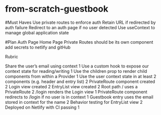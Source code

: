 # from-scratch-guestbook

#Must Haves
Use private routes to enforce auth
Retain URL if redirected by auth failure
Redirect to an auth page if no user detected
Use useContext to manage global application state

#Plan
Auth Page
Home Page
Private Routes should be its own component
add secrets to netlify and gitHub

Rubric

Share the user’s email using context 1
Use a custom hook to expose our context state for reading/writing 1
Use the children prop to render child components from within a Provider 1
Use the user context state in at least 2 components (e.g. header and entry list) 2
PrivateRoute component created 2
Login view created 2
EntryList view created 2
Root path / uses a PrivateRoute 2
/login renders the Login view 1
PrivateRoute component redirects to /login if no user is in context 1
Guestbook entry uses the email stored in context for the name 2
Behavior testing for EntryList view 2
Deployed on Netlify with CI passing 1
